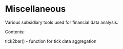 # Miscellaneous
Various subsidiary tools used for financial data analysis.

Contents:

tick2bar() - function for tick data aggregation
